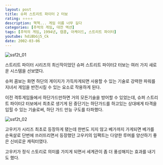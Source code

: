 ```yaml
---
layout: post
title: 슈퍼 스트리트 파이터 2 터보
rating: ⭐️⭐️⭐️⭐️
description: 헥헥... 게임 이름 너무 길다
categories: [추억의 게임, 대전 액션]
tags: [추억의 게임, 1994년, 캡콤, 아케이드, 스트리트 파이터]
youtube: hdiBbGj5_Ck
date: 2002-03-06
---
```


![ssf2t_01](../../review/img/2002/ssf2t_01.jpg)

스트리트 파이터 시리즈의 최신작이었던 슈퍼 스트리트 파이터2 터보는 여러 가지 새로운 시스템을 선보였다.

슈퍼 콤보는 화면 하단의 게이지가 가득차게되면 사용할 수 있는 기술로 강력한 파워를 지녀서 게임을 반전시킬 수 있는 요소로 작용하게 된다.

이전 격투게임들에서 하단가드만하면 거의 모든기술을 방어할 수 있었는데, 슈퍼 스트리트 파이터2 터보에서 최초로 생기게 된 중단기는 하단가드를 하고있는 상대에게 타격을 입힐 수 있는 기술로써, 하단 가드 만능 구도를 타파했다. 

![ssf2t_02](../../review/img/2002/ssf2t_02.jpg)

고우키가 시리즈 최초로 등장하게 됐는데 한번도 지지 않고 베가까지 가게되면 베가를 순옥살로 단번에 쓰러뜨리면서 등장했던 고우키의 임팩트는 다양한 루머를 양산하기 좋은 신비로운 캐릭터였다.

고우키가 정식 스토리로 의미를 가지게 되면서 세계관이 좀 더 풍성해지는 효과를 내기도 했다.